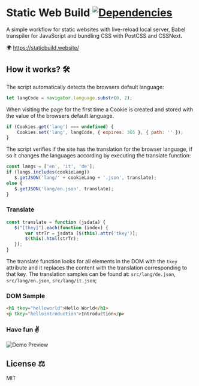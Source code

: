 # Static Web Build [![Dependencies](https://david-dm.org/DEEP-IMPACT-AG/staticweb-build/dev-status.svg)](https://david-dm.org/DEEP-IMPACT-AG/staticweb-build?type=dev)
A simple workflow for static websites with live-reload local server, Babel transpiler for JavaScript and bundling CSS with PostCSS and CSSNext.

🌍 https://staticbuild.website/

## How it works? 🛠
The script automatically detects the browsers default language:
```javascript
let langCode = navigator.language.substr(0, 2);
```
When visiting the page for the first time a Cookie is created and stored with the value of the browsers default language.
```javascript
if (Cookies.get('lang') === undefined) {
	Cookies.set('lang', langCode, { expires: 365 }, { path: '' });
}
``` 

The script verifies if the site has the translation for the browser language, if so it changes the languages according by executing the translate function:
 ```javascript
 const langs = ['en', 'it', 'de'];
 if (langs.includes(cookieLang))
 	$.getJSON('lang/' + cookieLang + '.json', translate);
else {
	$.getJSON('lang/en.json', translate);
}
 ```
 ### Translate
 ```javascript
 const translate = function (jsdata) {
 	$("[tkey]").each(function (index) {
 		var strTr = jsdata [$(this).attr('tkey')];
 		$(this).html(strTr);
 	});
 }
 ```
 
 The translate function looks for all elements in the DOM with the `tkey` attribute and it replaces the content with the translation corresponding to that key. The translation samples can be found at: `src/lang/de.json`, `src/lang/en.json`, `src/lang/it.json`;
 
 ### DOM Sample
 ```html
 <h1 tkey="helloworld">Hello World</h1>
 <p tkey="hellointroduction">Introduction</p>
 ```
 
 ### Have fun ✌️
 ![Demo Preview](http://i.imgur.com/vZ3aaCQ.png)

## License ⚖️
MIT
